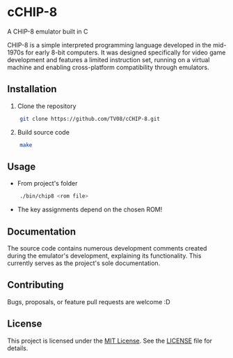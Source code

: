 # cCHIP-8
A CHIP-8 emulator built in C

CHIP-8 is a simple interpreted programming language developed in the mid-1970s for early 8-bit computers. It was designed specifically for video game development and features a limited instruction set, running on a virtual machine and enabling cross-platform compatibility through emulators.

## Installation

1. Clone the repository
```bash
    git clone https://github.com/TV08/cCHIP-8.git
```

2. Build source code
```bash
    make
```

## Usage
* From project's folder
```bash
    ./bin/chip8 <rom file>
```
* The key assignments depend on the chosen ROM!

## Documentation
The source code contains numerous development comments created during the emulator's development, explaining its functionality. This currently serves as the project's sole documentation.

## Contributing

Bugs, proposals, or feature pull requests are welcome :D

## License

This project is licensed under the [MIT License](https://choosealicense.com/licenses/mit/). See the [LICENSE](LICENSE) file for details.
